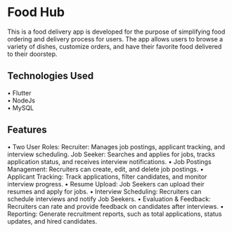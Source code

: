 # Food Hub
This is a food delivery app is developed for the purpose of simplifying food ordering and delivery process for users. The app allows users to browse a variety of dishes, customize orders, and have their favorite food delivered to their doorstep.
## Technologies Used
•	Flutter <br />
•	NodeJs<br />
•	MySQL<br />
## Features
•	Two User Roles:
Recruiter: Manages job postings, applicant tracking, and interview scheduling.
Job Seeker: Searches and applies for jobs, tracks application status, and receives interview notifications.
• Job Postings Management: Recruiters can create, edit, and delete job postings.
• Applicant Tracking: Track applications, filter candidates, and monitor interview progress.
• Resume Upload: Job Seekers can upload their resumes and apply for jobs.
• Interview Scheduling: Recruiters can schedule interviews and notify Job Seekers.
• Evaluation & Feedback: Recruiters can rate and provide feedback on candidates after interviews.
• Reporting: Generate recruitment reports, such as total applications, status updates, and hired candidates.
